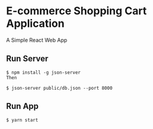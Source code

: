 # E-commerce Shopping Cart Application
A Simple React Web App


## Run Server
```
$ npm install -g json-server
Then

$ json-server public/db.json --port 8000
```

## Run App
```
$ yarn start
```

